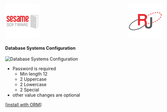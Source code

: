 [![Logo](../../images/SesameLogo110x110.png)](http://www.sesamesoftware.com) <img align=right src="../../images/RJOrbit110x110.png">

#### Database Systems Configuration

![Database Systems Configuration](../images/DatabaseSystemsConfiguration.png)

* Password is required
  * Min length 12
  * 2 Uppercase
  * 2 Lowercase
  * 2 Special
* other value changes are optional

[[install with ORM](../installwithORM.md)]
